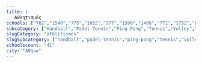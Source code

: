```yaml
---
title: |
   Αθλητισμός
schools: ["762","1540","775","1052","977","1390","1406","771","1752","637","1497","703","732","160","392","1296","1281","161","1772","866","769","600","753","1757","1738","602","393","1122","699","870","665","1774","575","164","165","390","1357","124","634","704","1963"]
subcategory: ["Handball","Padel Tennis","Ping Pong","Tennis","Volley","Ενόργανη-Ρυθμική","Κολύμβηση","Κωπηλασία","Ξιφασκία","Πάλη","Ποδηλασία","Ποδόσφαιρο","Στίβος","Τεχνική Κολύμβηση","Τοξοβολία","Bridge","Natural Movement"]
slugCategory: "athlitismos"
slugSubcategory: ["handball","padel-tennis","ping-pong","tennis","volley","gymnastics-rithmiki","kithara","rowing","fencing","wrestling","cycling","football","stivos","texniki-kolimvisi","toxovolia","bridge","natural-movement"]
schoolscount: "41"
city: "Αθήνα"
---
```




